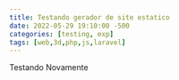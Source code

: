 ```yaml
---
title: Testando gerador de site estatico
date: 2022-05-29 19:10:00 -500
categories: [testing, exp]
tags: [web,3d,php,js,laravel]
---
```


Testando Novamente
